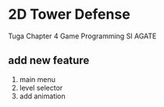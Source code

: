 # 2D Tower Defense

Tuga Chapter 4 Game Programming SI AGATE


## add new feature

1. main menu
2. level selector
3. add animation
